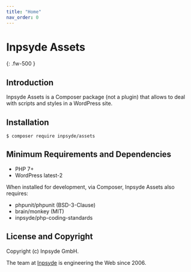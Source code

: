 ```yaml
---
title: "Home"
nav_order: 0
---
```

# Inpsyde Assets
{: .fw-500 }


## Introduction
Inpsyde Assets is a Composer package (not a plugin) that allows to deal with scripts and styles in a WordPress site.

## Installation

```
$ composer require inpsyde/assets
```


## Minimum Requirements and Dependencies

* PHP 7+
* WordPress latest-2

When installed for development, via Composer, Inpsyde Assets also requires:

* phpunit/phpunit (BSD-3-Clause)
* brain/monkey (MIT)
* inpsyde/php-coding-standards

## License and Copyright

Copyright (c) Inpsyde GmbH.

The team at [Inpsyde](https://inpsyde.com) is engineering the Web since 2006.
